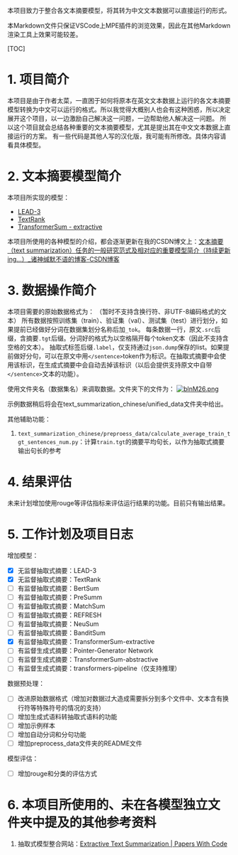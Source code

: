 本项目致力于整合各文本摘要模型，将其转为中文文本数据可以直接运行的形式。

本Markdown文件只保证VSCode上MPE插件的浏览效果，因此在其他Markdown渲染工具上效果可能较差。

[TOC]

# 1. 项目简介
本项目是由于作者太菜，一直困于如何将原本在英文文本数据上运行的各文本摘要模型转换为中文可以运行的格式。所以我觉得大概别人也会有这种困惑，所以决定展开这个项目，以一边激励自己解决这一问题，一边帮助他人解决这一问题。
所以这个项目就会总结各种重要的文本摘要模型，尤其是提出其在中文文本数据上直接运行的方案。
有一些代码是其他人写的汉化版，我可能有所修改。具体内容请看具体模型。
# 2. 文本摘要模型简介
本项目所实现的模型：
- [LEAD-3](./models/lead3)
- [TextRank](./models/textrank)
- [TransformerSum - extractive](./models/transformersum/extractive)

本项目所使用的各种模型的介绍，都会逐渐更新在我的CSDN博文上：[文本摘要（text summarization）任务的一般研究范式及相对应的重要模型简介（持续更新ing...）_诸神缄默不语的博客-CSDN博客](https://blog.csdn.net/PolarisRisingWar/article/details/123090751)
# 3. 数据操作简介
本项目需要的原始数据格式为：
（暂时不支持含换行符、非UTF-8编码格式的文本）
所有数据按照训练集（train）、验证集（val）、测试集（test）进行划分，如果提前已经做好分词在数据集划分名称后加`_tok`。
每条数据一行，原文`.src`后缀，含摘要`.tgt`后缀。分词好的格式为以空格隔开每个token文本（因此不支持含空格的文本）。
抽取式标签后缀`.label`，仅支持通过`json.dump`保存的list。如果提前做好分句，可以在原文中用`</sentence>`token作为标识。在抽取式摘要中会使用该标识，在生成式摘要中会自动去掉该标识（以后会提供支持原文中自带`</sentence>`文本的功能）。

使用文件夹名（数据集名）来调取数据。文件夹下的文件为：
[![blnM26.png](https://s4.ax1x.com/2022/03/01/blnM26.png)](https://imgtu.com/i/blnM26)

示例数据稍后将会在text_summarization_chinese/unified_data文件夹中给出。

其他辅助功能：
1. `text_summarization_chinese/preproess_data/calculate_average_train_tgt_sentences_num.py`：计算`train.tgt`的摘要平均句长，以作为抽取式摘要输出句长的参考
# 4. 结果评估
未来计划增加使用rouge等评估指标来评估运行结果的功能。目前只有输出结果。
# 5. 工作计划及项目日志
增加模型：
- [x] 无监督抽取式摘要：LEAD-3
- [x] 无监督抽取式摘要：TextRank
- [ ] 有监督抽取式摘要：BertSum
- [ ] 有监督抽取式摘要：PreSumm
- [ ] 有监督抽取式摘要：MatchSum
- [ ] 有监督抽取式摘要：REFRESH
- [ ] 有监督抽取式摘要：NeuSum
- [ ] 有监督抽取式摘要：BanditSum
- [x] 有监督抽取式摘要：TransformerSum-extractive
- [ ] 有监督生成式摘要：Pointer-Generator Network
- [ ] 有监督生成式摘要：TransformerSum-abstractive
- [ ] 有监督生成式摘要：transformers-pipeline（仅支持推理）

数据预处理：
- [ ] 改进原始数据格式（增加对数据过大造成需要拆分到多个文件中、文本含有换行符等特殊符号的情况的支持）
- [ ] 增加生成式语料转抽取式语料的功能
- [ ] 增加示例样本
- [ ] 增加自动分词和分句功能
- [ ] 增加preprocess_data文件夹的README文件

模型评估：
- [ ] 增加rouge和分类的评估方式

# 6. 本项目所使用的、未在各模型独立文件夹中提及的其他参考资料
1. 抽取式模型整合网站：[Extractive Text Summarization | Papers With Code](https://paperswithcode.com/task/extractive-document-summarization)
